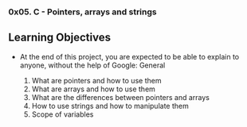 ### 0x05. C - Pointers, arrays and strings

## Learning Objectives

- At the end of this project, you are expected to be able to explain to anyone, without the help of Google:
General

    1. What are pointers and how to use them
    2. What are arrays and how to use them
    3. What are the differences between pointers and arrays
    4. How to use strings and how to manipulate them
    5. Scope of variables


